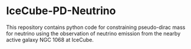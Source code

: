 # IceCube-PD-Neutrino

This repository contains python code for constraining pseudo-dirac mass for neutrino using the observation of neutrino emission from the nearby active galaxy NGC 1068 at IceCube.

